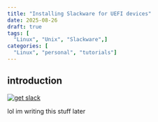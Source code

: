 ```yaml
---
title: "Installing Slackware for UEFI devices"
date: 2025-08-26
draft: true
tags: [
  "Linux", "Unix", "Slackware",]
categories: [
  "Linux", "personal", "tutorials"]
---
```


## introduction

[![get slack](/images/slackware_journal/dare_to_slack.png)](http://slackware.com)

lol im writing this stuff later
